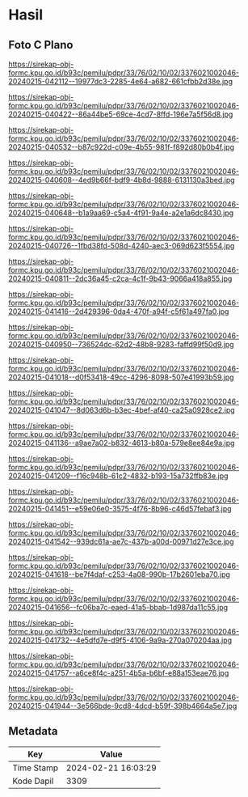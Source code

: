 # Hasil

## Foto C Plano

https://sirekap-obj-formc.kpu.go.id/b93c/pemilu/pdpr/33/76/02/10/02/3376021002046-20240215-042112--19977dc3-2285-4e64-a682-661cfbb2d38e.jpg

https://sirekap-obj-formc.kpu.go.id/b93c/pemilu/pdpr/33/76/02/10/02/3376021002046-20240215-040422--86a44be5-69ce-4cd7-8ffd-196e7a5f56d8.jpg

https://sirekap-obj-formc.kpu.go.id/b93c/pemilu/pdpr/33/76/02/10/02/3376021002046-20240215-040532--b87c922d-c09e-4b55-981f-f892d80b0b4f.jpg

https://sirekap-obj-formc.kpu.go.id/b93c/pemilu/pdpr/33/76/02/10/02/3376021002046-20240215-040608--4ed9b66f-bdf9-4b8d-9888-6131130a3bed.jpg

https://sirekap-obj-formc.kpu.go.id/b93c/pemilu/pdpr/33/76/02/10/02/3376021002046-20240215-040648--b1a9aa69-c5a4-4f91-9a4e-a2e1a6dc8430.jpg

https://sirekap-obj-formc.kpu.go.id/b93c/pemilu/pdpr/33/76/02/10/02/3376021002046-20240215-040726--1fbd38fd-508d-4240-aec3-069d623f5554.jpg

https://sirekap-obj-formc.kpu.go.id/b93c/pemilu/pdpr/33/76/02/10/02/3376021002046-20240215-040811--2dc36a45-c2ca-4c1f-9b43-9066a418a855.jpg

https://sirekap-obj-formc.kpu.go.id/b93c/pemilu/pdpr/33/76/02/10/02/3376021002046-20240215-041416--2d429396-0da4-470f-a94f-c5f61a497fa0.jpg

https://sirekap-obj-formc.kpu.go.id/b93c/pemilu/pdpr/33/76/02/10/02/3376021002046-20240215-040950--736524dc-62d2-48b8-9283-faffd99f50d9.jpg

https://sirekap-obj-formc.kpu.go.id/b93c/pemilu/pdpr/33/76/02/10/02/3376021002046-20240215-041018--d0f53418-49cc-4296-8098-507e41993b59.jpg

https://sirekap-obj-formc.kpu.go.id/b93c/pemilu/pdpr/33/76/02/10/02/3376021002046-20240215-041047--8d063d6b-b3ec-4bef-af40-ca25a0928ce2.jpg

https://sirekap-obj-formc.kpu.go.id/b93c/pemilu/pdpr/33/76/02/10/02/3376021002046-20240215-041136--a9ae7a02-b832-4613-b80a-579e8ee84e9a.jpg

https://sirekap-obj-formc.kpu.go.id/b93c/pemilu/pdpr/33/76/02/10/02/3376021002046-20240215-041209--f16c948b-61c2-4832-b193-15a732ffb83e.jpg

https://sirekap-obj-formc.kpu.go.id/b93c/pemilu/pdpr/33/76/02/10/02/3376021002046-20240215-041451--e59e06e0-3575-4f76-8b96-c46d57febaf3.jpg

https://sirekap-obj-formc.kpu.go.id/b93c/pemilu/pdpr/33/76/02/10/02/3376021002046-20240215-041542--939dc61a-ae7c-437b-a00d-00971d27e3ce.jpg

https://sirekap-obj-formc.kpu.go.id/b93c/pemilu/pdpr/33/76/02/10/02/3376021002046-20240215-041618--be7f4daf-c253-4a08-990b-17b2601eba70.jpg

https://sirekap-obj-formc.kpu.go.id/b93c/pemilu/pdpr/33/76/02/10/02/3376021002046-20240215-041656--fc06ba7c-eaed-41a5-bbab-1d987da11c55.jpg

https://sirekap-obj-formc.kpu.go.id/b93c/pemilu/pdpr/33/76/02/10/02/3376021002046-20240215-041732--4e5dfd7e-d9f5-4106-9a9a-270a070204aa.jpg

https://sirekap-obj-formc.kpu.go.id/b93c/pemilu/pdpr/33/76/02/10/02/3376021002046-20240215-041757--a6ce8f4c-a251-4b5a-b6bf-e88a153eae76.jpg

https://sirekap-obj-formc.kpu.go.id/b93c/pemilu/pdpr/33/76/02/10/02/3376021002046-20240215-041944--3e566bde-9cd8-4dcd-b59f-398b4664a5e7.jpg


## Metadata

| Key        | Value               |
| ---------- | ------------------- |
| Time Stamp | 2024-02-21 16:03:29 |
| Kode Dapil | 3309                |



